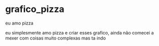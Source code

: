 # grafico_pizza
eu amo pizza

eu simplesmente amo pizza e criar esses grafico, ainda não comecei a mexer com coisas muito complexas mas ta indo
